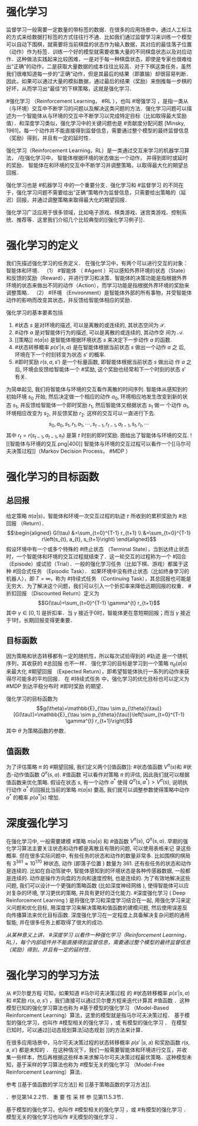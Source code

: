 # 强化学习
监督学习一般需要一定数量的带标签的数据．在很多的应用场景中，通过人工标注的方式来给数据打标签的方式往往行不通．比如我们通过监督学习来训练一个模型可以自动下围棋，就需要将当前棋盘的状态作为输入数据，其对应的最佳落子位置（动作）作为标签．训练一个好的模型就需要收集大量的不同棋盘状态以及对应动作．这种做法实践起来比较困难，一是对于每一种棋盘状态，即使是专家也很难给出“正确”的动作，二是获取大量数据的成本往往比较高．对于下棋这类任务，虽然我们很难知道每一步的“正确”动作，但是其最后的结果（即赢输）却很容易判断．因此，如果可以通过大量的模拟数据，通过最后的结果（奖励）来倒推每一步棋的好坏，从而学习出“最佳”的下棋策略，这就是强化学习．

#强化学习 （Reinforcement Learning， #RL ），也叫 #增强学习 ，是指一类从（与环境）交互中不断学习的问题以及解决这类问题的方法．强化学习问题可以描述为一个智能体从与环境的交互中不断学习以完成特定目标（比如取得最大奖励值）．和深度学习类似，强化学习中的关键问题也是 #贡献度分配问题 [Minsky, 1961]，每一个动作并不能直接得到监督信息，需要通过整个模型的最终监督信息（奖励）得到，并且有一定的延时性．

强化学习（Reinforcement Learning，RL）是一类通过交互来学习的机器学习算法，
/在强化学习中， 智能体根据环境的状态做出一个动作， 并得到即时或延时的奖励． 智能体在和环境的交互中不断学习并调整策略，以取得最大化的期望总回报．

强化学习也是 #机器学习 中的一个重要分支．强化学习和 #监督学习 的不同在于，强化学习问题不需要给出“正确”策略作为监督信息，只需要给出策略的（延迟）回报，并通过调整策略来取得最大化的期望回报．

强化学习广泛应用于很多领域，比如电子游戏、棋类游戏、迷宫类游戏、控制系统、推荐等．这里我们介绍几个比较典型的[[强化学习例子]]．


# 强化学习的定义
我们先描述强化学习的任务定义．
在强化学习中，有两个可以进行交互的对象：智能体和环境．
（1） #智能体 （ #Agent ）可以感知外界环境的状态（State）和反馈的奖励（Reward），并进行学习和决策．智能体的决策功能是指根据外界环境的状态来做出不同的动作（Action），而学习功能是指根据外界环境的奖励来调整策略．
（2） #环境 （Environment）是智能体外部的所有事物，并受智能体动作的影响而改变其状态，并反馈给智能体相应的奖励．

强化学习的基本要素包括
1) #状态 ${s}$ 是对环境的描述, 可以是离散的或连续的, 其状态空间为 ${\mathcal{S}}$. 
2) #动作 ${a}$ 是对智能体行为的描述, 可以是离散的或连续的, 其动作空 间为 ${\mathcal{A}}$. 
3) [[策略]] ${\pi(a | s)}$ 是智能体根据环境状态 ${s}$ 来决定下一步动作 ${a}$ 的函数. 
4) #状态转移概率 ${p\left(s{\prime} | s, a\right)}$ 是在智能体根据当前状态 ${s}$ 做出一个动作 ${a}$ 之 后, 环境在下一个时刻转变为状态 ${s{\prime}}$ 的概率. 
5) #即时奖励 ${r\left(s, a, s{\prime}\right)}$ 是一个标量函数, 即智能体根据当前状态 ${s}$ 做出动 作 ${a}$ 之后, 环境会反馈给智能体一个 #奖励, 这个奖励也经常和下一个时刻的状态 ${s{\prime}}$ 有关. 

为简单起见, 我们将智能体与环境的交互看作离散的时间序列. 智能体从感知到的初始环境 ${s_{0}}$ 开始, 然后决定做一个相应的动作 ${a_{0}}$, 环境相应地发生改变到新的状态 ${s_{1}}$, 并反馈给智能体一个即时奖励 ${r_{1}}$, 然后智能体又根据状态 ${s_{1}}$ 做一 个动作 ${a_{1}}$, 环境相应改变为 ${s_{2}}$, 并反馈奖励 ${r_{2}}$. 这样的交互可以一直进行下去. $${ s_{0}, a_{0}, s_{1}, r_{1}, a_{1}, \cdots, s_{t-1}, r_{t-1}, a_{t-1}, s_{t}, r_{t}, \cdots }$$ 其中 ${r_{t}=r\left(s_{t-1}, a_{t-1}, s_{t}\right)}$ 是第 ${t}$ 时刻的即时奖励. 
图给出了智能体与环境的交互.
![[智能体与环境的交互.png|400]]
智能体与环境的交互过程可以看作一个[[马尔可夫决策过程]]（Markov Decision Process， #MDP ）


# 强化学习的目标函数
## 总回报
给定策略 ${\pi(a | s)}$，智能体和环境一次交互过程的轨迹 𝜏 所收到的累积奖励为 #总回报 （Return）．$$\begin{aligned} G(\tau) &=\sum_{t=0}^{T-1} r_{t+1} \\ &=\sum_{t=0}^{T-1} r\left(s_{t}, a_{t}, s_{t+1}\right) \end{aligned}$$假设环境中有一个或多个特殊的 #终止状态 （Terminal State），当到达终止状态时，一个智能体和环境的交互过程就结束了．这一轮交互的过程称为一个 #回合 （Episode）或试验（Trial）．一般的强化学习任务（比如下棋、游戏）都属于这种 #回合式任务 （Episodic Task）．
如果环境中没有终止状态（比如终身学习的机器人），即 𝑇 = ∞，称为 #持续式任务 （Continuing Task），其总回报也可能是无穷大．为了解决这个问题，我们可以引入一个折扣率来降低远期回报的权重． #折扣回报 （Discounted Return）定义为$$G(\tau)=\sum_{t=0}^{T-1} \gamma^{t} r_{t+1}$$其中 $\gamma \in [0, 1]$ 是折扣率．当 $\gamma$ 接近于0时，智能体更在意短期回报；而当 $\gamma$ 接近于1时，长期回报变得更重要．

## 目标函数
因为策略和状态转移都有一定的随机性，所以每次试验得到的 #轨迹 是一个随机序列，其收获的 #总回报 也不一样．
强化学习的目标是学习到一个策略 ${\pi_\theta(a | s)}$ 来最大化 #期望回报 （Expected Return），即希望智能体执行一系列的动作来获得尽可能多的平均回报．
在 #持续式任务 中，强化学习的优化目标也可以定义为 #MDP 到达平稳分布时 #即时奖励 的期望．

强化学习的目标函数为$$g(\theta)=\mathbb{E}_{\tau \sim p_{\theta}(\tau)}[G(\tau)]=\mathbb{E}_{\tau \sim p_{\theta}(\tau)}\left[\sum_{t=0}^{T-1} \gamma^{t} r_{t+1}\right]$$其中 $\theta$ 为策略函数的参数．

## 值函数
为了评估策略 ${\pi}$ 的 #期望回报, 我们定义两个[[值函数]]:  #状态值函数 ${V^{\pi}(s)}$和 #状态-动作值函数 ${Q^{\pi}(s, a)}$.   #值函数 可以看作对策略 $\pi$ 的评估, 因此我们就可以根据值函数来优化策略. 
假设在状态 ${s}$, 有一个动作 ${a^{*}}$ 使得 ${Q^{\pi}\left(s, a^{*}\right)>V^{\pi}(s)}$, 说明执行动作 ${a^{*}}$ 的回报比当前的笨略 ${\pi(a | s)}$ 要高, 我们就可以调整参数使得策略中动作 ${a^{*}}$ 的概率 ${p\left(a^{*} | s\right)}$ 增加.


# 深度强化学习
在强化学习中, 一般需要建模 #策略 ${\pi(a | s)}$ 和 #值函数 ${V^{\pi}(s)}$, ${Q^{\pi}(s, a)}$. 
早期的强化学习算法主要关注状态和动作都是离散且有限的问题, 可以使用表格来记 录这些概率. 但在很多实际问题中, 有些任务的状态和动作的数量非常多. 比如围棋的棋局有 ${3^{361} \approx 10^{170}}$ 种状态, 动作 (即落子位置 ) 数量为 361. 还有些任务的状态和动作是连续的. 比如在自动驾驶中, 智能体感知到的环境状态是各种传感器数据, 一般都是连续的. 动作是操作方向盘的方向和速度控制, 也是连续的. 为了有效地解决这些问题, 我们可以设计一个更强的策略函数 (比如深度神经网络 ), 使得智能体可以应对复杂的环境, 学习更优的策略, 并具有更好的泛化能力.
#深度强化学习 ( Deep Reinforcement Learning ) 是将强化学习和深度学习结合在一起, 用强化学习来定义问题和优化目标, 用深度学习来解决策略和值函数的建模问题, 然后使用误差反向传播算法来优化目标函数. 深度强化学习在一定程度上具备解决复杂问题的通用智能, 并在很多任务上都取得了很大的成功.

*从某种意义上讲， #深度学习 以看作一种强化学习（Reinforcement Learning，RL），每个内部组件并不能直接得到监督信息，需要通过整个模型的最终监督信息（奖励）得到，并且有一定的延时性．*


# 强化学习的学习方法

从 #贝尔曼方程 可知，如果知道 #马尔可夫决策过程 的 #状态转移概率 ${p\left(s{\prime} | s, a\right)}$ 和 #奖励 ${r\left(s, a, s{\prime}\right)}$ ，我们直接可以通过贝尔曼方程来迭代计算其 #值函数 ．这种模型已知的强化学习算法也称为 #基于模型的强化学习 （Model-Based Reinforcement Learning）算法，这里的模型就是指马尔可夫决策过程．
基于模型的强化学习，也叫作 #模型相关的强化学习 ，或 有模型的强化学习 ．
在模型已知时，可以通过[[动态规划算法|动态规划 ]]的方法来计算．

在很多应用场景中，马尔可夫决策过程的状态转移概率 𝑝(𝑠′ |𝑠, 𝑎) 和奖励函数 𝑟(𝑠, 𝑎, 𝑠′) 都是未知的 ．
在这种情况下，我们一般需要智能体和环境进行交互，并收集一些样本，然后再根据这些样本来求解马尔可夫决策过程最优策略．这种模型未知，基于采样的学习算法也称为 #模型无关的强化学习 （Model-Free Reinforcement Learning）算法．

参考 [[基于值函数的学习方法]] 和 [[基于策略函数的学习方法]].


．参见第14.2.2节．
重 要 性 采 样 参 见第11.5.3节．

基于模型的强化学习，也叫作 #模型相关的强化学习 ，或 #有模型的强化学习 ．
模型无关的强化学习也叫作 #无模型的强化学习 ．
